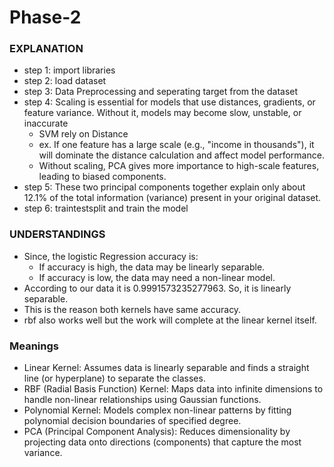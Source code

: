 # Phase-2
### EXPLANATION
- step 1: import libraries
- step 2: load dataset
- step 3: Data Preprocessing and seperating target from the dataset
- step 4: Scaling is essential for models that use distances, gradients, or feature variance. Without it, models may become slow, unstable, or inaccurate
  - SVM rely on Distance
  - ex. If one feature has a large scale (e.g., "income in thousands"), it will dominate the distance calculation and affect model performance.
  - Without scaling, PCA gives more importance to high-scale features, leading to biased components.
- step 5: These two principal components together explain only about 12.1% of the total information (variance) present in your original dataset.
- step 6: traintestsplit and train the model

### UNDERSTANDINGS
- Since, the logistic Regression accuracy is:
  - If accuracy is high, the data may be linearly separable.
  - If accuracy is low, the data may need a non-linear model.
- According to our data it is 0.9991573235277963. So, it is linearly separable.
- This is the reason both kernels have same accuracy.
- rbf also works well but the work will complete at the linear kernel itself.

### Meanings
- Linear Kernel: Assumes data is linearly separable and finds a straight line (or hyperplane) to separate the classes.
- RBF (Radial Basis Function) Kernel: Maps data into infinite dimensions to handle non-linear relationships using Gaussian functions.
- Polynomial Kernel: Models complex non-linear patterns by fitting polynomial decision boundaries of specified degree.
- PCA (Principal Component Analysis): Reduces dimensionality by projecting data onto directions (components) that capture the most variance.
